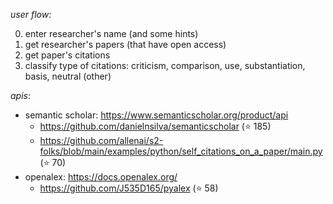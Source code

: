 _user flow_:

0. enter researcher's name (and some hints)
1. get researcher's papers (that have open access)
2. get paper's citations
3. classify type of citations: criticism, comparison, use, substantiation, basis, neutral (other)

_apis_:

-   semantic scholar: https://www.semanticscholar.org/product/api
    -   https://github.com/danielnsilva/semanticscholar (⭐️ 185)
    -   https://github.com/allenai/s2-folks/blob/main/examples/python/self_citations_on_a_paper/main.py (⭐️ 70)
-   openalex: https://docs.openalex.org/
    -   https://github.com/J535D165/pyalex (⭐️ 58)
